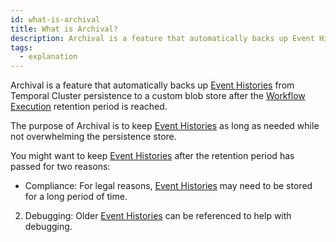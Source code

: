 ```yaml
---
id: what-is-archival
title: What is Archival?
description: Archival is a feature that automatically backs up Event Histories from Temporal Cluster persistence to a custom blob store after the Closed Workflow Execution retention period is reached.
tags:
  - explanation
---
```


Archival is a feature that automatically backs up [Event Histories](/docs/content/what-is-an-event-history) from Temporal Cluster persistence to a custom blob store after the [Workflow Execution](/docs/content/what-is-a-workflow-execution) retention period is reached.

The purpose of Archival is to keep [Event Histories](#event-history) as long as needed while not overwhelming the persistence store.

You might want to keep [Event Histories](#event-history) after the retention period has passed for two reasons:

- Compliance: For legal reasons, [Event Histories](#event-history) may need to be stored for a long period of time.
2. Debugging: Older [Event Histories](#event-history) can be referenced to help with debugging.
